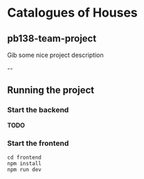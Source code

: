 # Catalogues of Houses
## pb138-team-project

Gib some nice project description

--

## Running the project

### Start the backend
**TODO**

### Start the frontend
```
cd frontend
npm install
npm run dev
```
